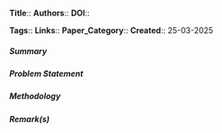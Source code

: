 **Title**::
**Authors**::
**DOI**::

**Tags**::
**Links**::
**Paper_Category**::
**Created**:: 25-03-2025
##### Summary

##### Problem Statement

##### Methodology

##### Remark(s)

